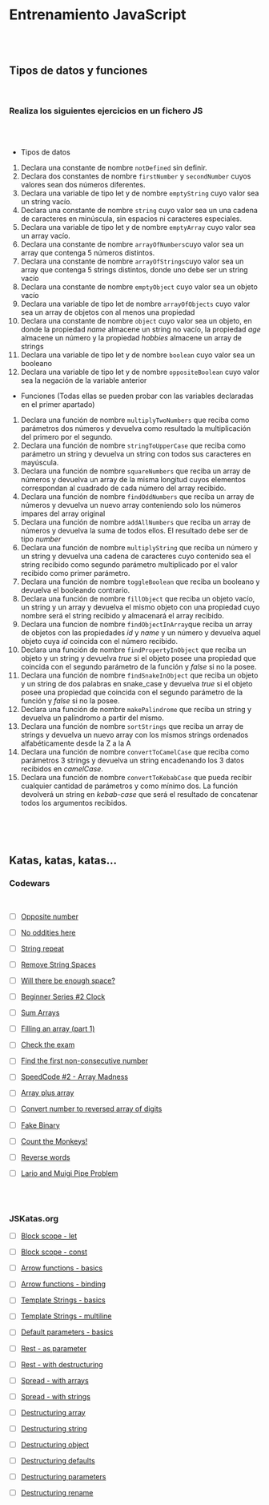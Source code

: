 # Entrenamiento JavaScript

<br>
<br>

## Tipos de datos y funciones

<br>

### Realiza los siguientes ejercicios en un fichero JS

<br>
<br>

- Tipos de datos

1. Declara una constante de nombre `notDefined` sin definir.
2. Declara dos constantes de nombre `firstNumber` y `secondNumber` cuyos valores sean dos números diferentes.
3. Declara una variable de tipo let y de nombre `emptyString` cuyo valor sea un string vacío.
4. Declara una constante de nombre `string` cuyo valor sea un una cadena de caracteres en minúscula, sin espacios ni caracteres especiales.
5. Declara una variable de tipo let y de nombre `emptyArray` cuyo valor sea un array vacío.
6. Declara una constante de nombre `arrayOfNumbers`cuyo valor sea un array que contenga 5 números distintos.
7. Declara una constante de nombre `arrayOfStrings`cuyo valor sea un array que contenga 5 strings distintos, donde uno debe ser un string vacío
8. Declara una constante de nombre `emptyObject` cuyo valor sea un objeto vacío
9. Declara una variable de tipo let de nombre `arrayOfObjects` cuyo valor sea un array de objetos con al menos una propiedad
10. Declara una constante de nombre `object` cuyo valor sea un objeto, en donde la propiedad *name* almacene un string no vacío, la propiedad *age* almacene un número y la propiedad *hobbies* almacene un array de strings
11. Declara una variable de tipo let y de nombre `boolean` cuyo valor sea un booleano
12. Declara una variable de tipo let y de nombre `oppositeBoolean` cuyo valor sea la negación de la variable anterior



- Funciones (Todas ellas se pueden probar con las variables declaradas en el primer apartado)

1. Declara una función de nombre `multiplyTwoNumbers` que reciba como parámetros dos números y devuelva como resultado la multiplicación del primero por el segundo. 
2. Declara una función de nombre `stringToUpperCase` que reciba como parámetro un string y devuelva un string con todos sus caracteres en mayúscula.
3. Declara una función de nombre `squareNumbers` que reciba un array de números y devuelva un array de la misma longitud cuyos elementos correspondan al cuadrado de cada número del array recibido.
4. Declara una función de nombre `findOddNumbers` que reciba un array de números y devuelva un nuevo array conteniendo solo los números impares del array original
5. Declara una función de nombre `addAllNumbers` que reciba un array de números y devuelva la suma de todos ellos. El resultado debe ser de tipo *number*
6. Declara una función de nombre `multiplyString` que reciba un número y un string y devuelva una cadena de caracteres cuyo contenido sea el string recibido como segundo parámetro multiplicado por el valor recibido como primer parámetro. 
7. Declara una función de nombre `toggleBoolean` que reciba un booleano y devuelva el booleando contrario. 
8. Declara una función de nombre `fillObject` que reciba un objeto vacío, un string y un array y devuelva el mismo objeto con una propiedad cuyo nombre será el string recibido y almacenará el array recibido. 
9. Declara una funcion de nombre `findObjectInArray`que reciba un array de objetos con las propiedades *id* y *name* y un número y devuelva aquel objeto cuya *id* coincida con el número recibido. 
10. Declara una función de nombre `findPropertyInObject` que reciba un objeto y un string y devuelva *true* si el objeto posee una propiedad que coincida con el segundo parámetro de la función y *false* si no la posee. 
11. Declara una función de nombre `findSnakeInObject` que reciba un objeto y un string de dos palabras en snake_case y devuelva *true* si el objeto posee una propiedad que coincida con el segundo parámetro de la función y *false* si no la posee. 
12. Declara una función de nombre `makePalindrome` que reciba un string y devuelva un palíndromo a partir del mismo.
13. Declara una función de nombre `sortStrings` que reciba un array de strings y devuelva un nuevo array con los mismos strings ordenados alfabéticamente desde la Z a la A
14. Declara una función de nombre `convertToCamelCase` que reciba como parámetros 3 strings y devuelva un string encadenando los 3 datos recibidos en *camelCase*. 
15. Declara una función de nombre `convertToKebabCase` que pueda recibir cualquier cantidad de parámetros y como mínimo dos. La función devolverá un string en *kebab-case* que será el resultado de concatenar todos los argumentos recibidos. 

<br>
<br>
<br>

## Katas, katas, katas...

### Codewars
<br>


- [ ] [Opposite number](https://www.codewars.com/kata/56dec885c54a926dcd001095)
- [ ] [No oddities here](https://www.codewars.com/kata/51fd6bc82bc150b28e0000ce)
- [ ] [String repeat](https://www.codewars.com/kata/57a0e5c372292dd76d000d7e)
- [ ] [Remove String Spaces](https://www.codewars.com/kata/57eae20f5500ad98e50002c5)
- [ ] [Will there be enough space?](https://www.codewars.com/kata/5875b200d520904a04000003)
- [ ] [Beginner Series #2 Clock](https://www.codewars.com/kata/55f9bca8ecaa9eac7100004a)
- [ ] [Sum Arrays](https://www.codewars.com/kata/53dc54212259ed3d4f00071c)
- [ ] [Filling an array (part 1)](https://www.codewars.com/kata/571d42206414b103dc0006a1)
- [ ] [Check the exam](https://www.codewars.com/kata/5a3dd29055519e23ec000074)
- [ ] [Find the first non-consecutive number](https://www.codewars.com/kata/58f8a3a27a5c28d92e000144/)
- [ ] [SpeedCode #2 - Array Madness](https://www.codewars.com/kata/56ff6a70e1a63ccdfa0001b1)
- [ ] [Array plus array](https://www.codewars.com/kata/5a2be17aee1aaefe2a000151)
- [ ] [Convert number to reversed array of digits](https://www.codewars.com/kata/5583090cbe83f4fd8c000051)
- [ ] [Fake Binary](https://www.codewars.com/kata/57eae65a4321032ce000002d)
- [ ] [Count the Monkeys!](https://www.codewars.com/kata/56f69d9f9400f508fb000ba7)
- [ ] [Reverse words](https://www.codewars.com/kata/5259b20d6021e9e14c0010d4/train/javascript)
- [ ] [Lario and Muigi Pipe Problem](https://www.codewars.com/kata/56b29582461215098d00000f)


<br>
<br>

### JSKatas.org

- [ ] [Block scope - let](https://tddbin.com/#?kata=es6/language/block-scoping/let)
- [ ] [Block scope - const](https://tddbin.com/#?kata=es6/language/block-scoping/const)
- [ ] [Arrow functions - basics](https://tddbin.com/#?kata=es6/language/arrow-functions/basics)
- [ ] [Arrow functions - binding](https://tddbin.com/#?kata=es6/language/arrow-functions/binding)
- [ ] [Template Strings - basics](https://tddbin.com/#?kata=es6/language/template-strings/basics)
- [ ] [Template Strings - multiline](https://tddbin.com/#?kata=es6/language/template-strings/multiline)
- [ ] [Default parameters - basics](https://tddbin.com/#?kata=es6/language/default-parameters/basics)
- [ ] [Rest - as parameter](https://tddbin.com/#?kata=es6/language/rest/as-parameter)
- [ ] [Rest - with destructuring](https://tddbin.com/#?kata=es6/language/rest/with-destructuring)
- [ ] [Spread - with arrays](https://tddbin.com/#?kata=es6/language/spread/with-arrays)
- [ ] [Spread - with strings](https://tddbin.com/#?kata=es6/language/spread/with-strings)
- [ ] [Destructuring array](https://tddbin.com/#?kata=es6/language/destructuring/array)
- [ ] [Destructuring string](https://tddbin.com/#?kata=es6/language/destructuring/string)
- [ ] [Destructuring object](https://tddbin.com/#?kata=es6/language/destructuring/object)
- [ ] [Destructuring defaults](https://tddbin.com/#?kata=es6/language/destructuring/defaults)
- [ ] [Destructuring parameters](https://tddbin.com/#?kata=es6/language/destructuring/parameters)
- [ ] [Destructuring rename](https://tddbin.com/#?kata=es6/language/destructuring/rename)



